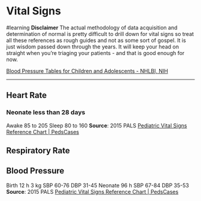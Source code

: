 # Vital Signs
#learning
**Disclaimer** The actual methodology of data acquisition and determination of normal is pretty difficult to drill down for vital signs so treat all these references as rough guides and not as some sort of gospel. It is just wisdom passed down through the years. It will keep your head on straight when you’re triaging your patients - and that is good enough for now.

[Blood Pressure Tables for Children and Adolescents - NHLBI, NIH](https://www.nhlbi.nih.gov/health-pro/guidelines/current/hypertension-pediatric-jnc-4/blood-pressure-tables)
- - - -
## Heart Rate
### Neonate less than 28 days
Awake 85 to 205
Sleep 80 to 160
**Source**: 2015 PALS [Pediatric Vital Signs Reference Chart | PedsCases](https://www.pedscases.com/pediatric-vital-signs-reference-chart)

## Respiratory Rate

## Blood Pressure
Birth 12 h 3 kg SBP 60-76 DBP 31-45
Neonate 96 h SBP 67-84 DBP 35-53
**Source**: 2015 PALS [Pediatric Vital Signs Reference Chart | PedsCases](https://www.pedscases.com/pediatric-vital-signs-reference-chart)
